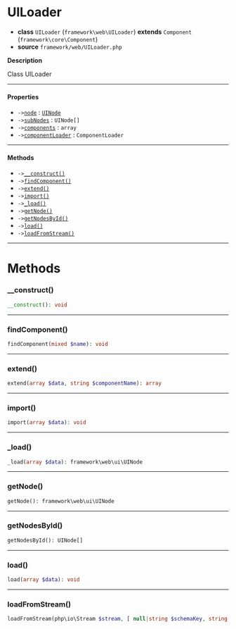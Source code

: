 # UILoader

- **class** `UILoader` (`framework\web\UILoader`) **extends** `Component` (`framework\core\Component`)
- **source** `framework/web/UILoader.php`

**Description**

Class UILoader

---

#### Properties

- `->`[`node`](#prop-node) : [`UINode`](https://github.com/jphp-group/wizard-framework/blob/master/wizard-web-ui/api-docs/classes/framework/web/ui/UINode.md)
- `->`[`subNodes`](#prop-subnodes) : `UINode[]`
- `->`[`components`](#prop-components) : `array`
- `->`[`componentLoader`](#prop-componentloader) : `ComponentLoader`

---

#### Methods

- `->`[`__construct()`](#method-__construct)
- `->`[`findComponent()`](#method-findcomponent)
- `->`[`extend()`](#method-extend)
- `->`[`import()`](#method-import)
- `->`[`_load()`](#method-_load)
- `->`[`getNode()`](#method-getnode)
- `->`[`getNodesById()`](#method-getnodesbyid)
- `->`[`load()`](#method-load)
- `->`[`loadFromStream()`](#method-loadfromstream)

---
# Methods

<a name="method-__construct"></a>

### __construct()
```php
__construct(): void
```

---

<a name="method-findcomponent"></a>

### findComponent()
```php
findComponent(mixed $name): void
```

---

<a name="method-extend"></a>

### extend()
```php
extend(array $data, string $componentName): array
```

---

<a name="method-import"></a>

### import()
```php
import(array $data): void
```

---

<a name="method-_load"></a>

### _load()
```php
_load(array $data): framework\web\ui\UINode
```

---

<a name="method-getnode"></a>

### getNode()
```php
getNode(): framework\web\ui\UINode
```

---

<a name="method-getnodesbyid"></a>

### getNodesById()
```php
getNodesById(): UINode[]
```

---

<a name="method-load"></a>

### load()
```php
load(array $data): void
```

---

<a name="method-loadfromstream"></a>

### loadFromStream()
```php
loadFromStream(php\io\Stream $stream, [ null|string $schemaKey, string $format): mixed
```